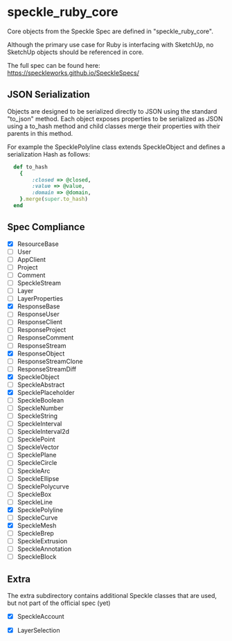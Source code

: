 # speckle_ruby_core

Core objects from the Speckle Spec are defined in "speckle_ruby_core". 

Although the primary use case for Ruby is interfacing with SketchUp, no SketchUp objects should be referenced in core.

The full spec can be found here: 
https://speckleworks.github.io/SpeckleSpecs/

## JSON Serialization
Objects are designed to be serialized directly to JSON using the standard "to_json" method. Each object exposes properties to be serialized as JSON using a to_hash method and child classes merge their properties with their parents in this method.

For example the SpecklePolyline class extends SpeckleObject and defines a serialization Hash as follows:
```ruby
  def to_hash
    {
        :closed => @closed,
        :value => @value,
        :domain => @domain,
    }.merge(super.to_hash)
  end
```

## Spec Compliance
- [x] ResourceBase
- [ ] User
- [ ] AppClient
- [ ] Project
- [ ] Comment
- [ ] SpeckleStream
- [ ] Layer
- [ ] LayerProperties
- [x] ResponseBase
- [ ] ResponseUser
- [ ] ResponseClient
- [ ] ResponseProject
- [ ] ResponseComment
- [ ] ResponseStream
- [x] ResponseObject
- [ ] ResponseStreamClone
- [ ] ResponseStreamDiff
- [x] SpeckleObject
- [ ] SpeckleAbstract
- [x] SpecklePlaceholder
- [ ] SpeckleBoolean
- [ ] SpeckleNumber
- [ ] SpeckleString
- [ ] SpeckleInterval
- [ ] SpeckleInterval2d
- [ ] SpecklePoint
- [ ] SpeckleVector
- [ ] SpecklePlane
- [ ] SpeckleCircle
- [ ] SpeckleArc
- [ ] SpeckleEllipse
- [ ] SpecklePolycurve
- [ ] SpeckleBox
- [ ] SpeckleLine
- [x] SpecklePolyline
- [ ] SpeckleCurve
- [x] SpeckleMesh
- [ ] SpeckleBrep
- [ ] SpeckleExtrusion
- [ ] SpeckleAnnotation
- [ ] SpeckleBlock

## Extra
The extra subdirectory contains additional Speckle classes that are used, but not part of the official spec (yet)
- [x] SpeckleAccount
- [x] LayerSelection


